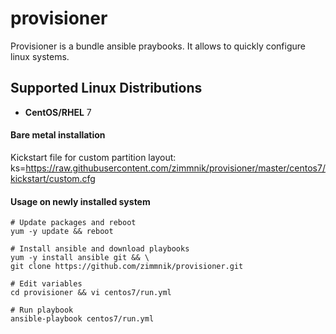 # provisioner

Provisioner is a bundle ansible praybooks. It allows to quickly configure linux systems.

Supported Linux Distributions
-----------------------------

-   **CentOS/RHEL** 7

#### Bare metal installation

   Kickstart file for custom partition layout:
   ks=https://raw.githubusercontent.com/zimmnik/provisioner/master/centos7/kickstart/custom.cfg    

#### Usage on newly installed system

    # Update packages and reboot
    yum -y update && reboot

    # Install ansible and download playbooks 
    yum -y install ansible git && \
    git clone https://github.com/zimmnik/provisioner.git

    # Edit variables
    cd provisioner && vi centos7/run.yml

    # Run playbook
    ansible-playbook centos7/run.yml
